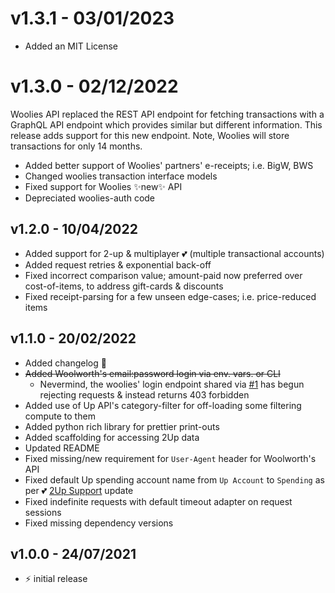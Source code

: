 # v1.3.1 - 03/01/2023

- Added an MIT License

# v1.3.0 - 02/12/2022

Woolies API replaced the REST API endpoint for fetching transactions with a GraphQL API endpoint which provides similar
but different information. This release adds support for this new endpoint. Note, Woolies will store transactions for
only 14 months.

- Added better support of Woolies' partners' e-receipts; i.e. BigW, BWS
- Changed woolies transaction interface models
- Fixed support for Woolies ✨new✨ API
- Depreciated woolies-auth code

## v1.2.0 - 10/04/2022

- Added support for 2-up & multiplayer 💕 (multiple transactional accounts)
- Added request retries & exponential back-off
- Fixed incorrect comparison value; amount-paid now preferred over cost-of-items, to address gift-cards & discounts
- Fixed receipt-parsing for a few unseen edge-cases; i.e. price-reduced items

## v1.1.0 - 20/02/2022

- Added changelog 📑
- ~~Added Woolworth's email:password login via env. vars. or CLI~~
    - Nevermind, the woolies' login endpoint shared via [#1](https://github.com/MattTimms/up_woolies/issues/1) has begun
      rejecting requests & instead returns 403 forbidden
- Added use of Up API's category-filter for off-loading some filtering compute to them
- Added python rich library for prettier print-outs
- Added scaffolding for accessing 2Up data
- Updated README
- Fixed missing/new requirement for `User-Agent` header for Woolworth's API
- Fixed default Up spending account name from `Up Account` to `Spending` as per
  💕 [2Up Support](https://github.com/up-banking/api/issues/31#issuecomment-1008441619) update
- Fixed indefinite requests with default timeout adapter on request sessions
- Fixed missing dependency versions

## v1.0.0 - 24/07/2021

- ⚡ initial release